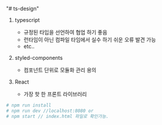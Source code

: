 "# ts-design"

1. typescript
   - 규정된 타입을 선언하여 협업 하기 좋음
   - 런타임이 아닌 컴파일 타임에서 실수 하기 쉬운 오류 발견 가능
   - etc..
2. styled-components

   - 컴포넌트 단위로 모듈화 관리 용의

3. React
   - 가장 핫 한 프론트 라이브러리

```bash
# npm run install
# npm run dev //localhost:8080 or
# npm start // index.html 파일로 확인가능.
```
